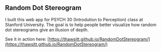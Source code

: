 ## Random Dot Stereogram

I built this web app for PSYCH 30 (Introdution to Perception) class at Stanford University. The goal is to help people better visualize how random dot stereograms give an illusion of depth.

See it in action here: [https://thawsitt.github.io/RandomDotStereogram/](https://thawsitt.github.io/RandomDotStereogram/)
